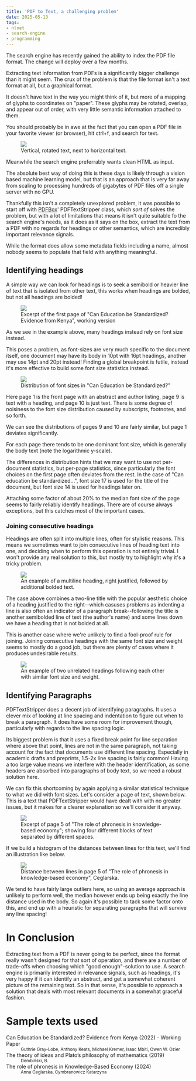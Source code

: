 ```yaml
---
title: 'PDF to Text, a challenging problem'
date: 2025-05-13
tags:
- nlnet
- search-engine
- programming
---
```


The search engine has recently gained the ability to index the PDF file format.  The change will deploy over a few months.

Extracting text information from PDFs is a significantly bigger challenge than it might seem. 
The crux of the problem is that the file format isn't a text format at all, but a graphical format.

It doesn't have text in the way you might think of it, but more of a mapping of glyphs to coordinates on "paper".  These
glyphs may be rotated, overlap, and appear out of order, with very little semantic information 
attached to them.

You should probably be in awe at the fact that you can open a PDF file in your favorite viewer (or browser), hit ctrl+f, and search for text.

<figure>
<a href="vertical.png"><img src="vertical.png"></a>
<figcaption>
Vertical, rotated text, next to horizontal text.
</figcaption>
</figure>

Meanwhile the search engine preferrably wants clean HTML as input. 

The absolute best way of doing this is these days is likely through a vision based machine learning model, 
but that is an approach that is very far away from scaling to processing hundreds of gigabytes of PDF files 
off a single server with no GPU.

Thankfully this isn't a completely unexplored problem, it was possible to start off with [PDFBox](https://pdfbox.apache.org/)' 
PDFTextStripper class, which *sort of* solves the problem, but with a lot of limitations that means
it isn't quite suitable fo the search engine's needs, as it does as it says on the box, extract the text from a PDF 
with no regards for headings or other semantics, which are incredibly important relevance signals.

While the format does allow some metadata fields including a name, almost nobody seems to populate that field with anything meaningful.

## Identifying headings

A simple way we can look for headings is to seek a semibold or heavier line of text that is isolated from other
text, this works when headings are bolded, but not all headings are bolded!

<figure>
<a href="education.png"><img src="education.png"></a>
<figcaption>Excerpt of the first page of "Can Education be Standardized? Evidence from Kenya", working version</figcaption>
</figure>

As we see in the example above, many headings instead rely on font size instead.

This poses a problem, as font-sizes are very much specific to the document itself, one document may have its 
body in 10pt with 16pt headings, another may use 14pt and 20pt instead!  Finding a global breakpoint is futile, 
instead it's more effective to build some font size statistics instead. 

<figure>
<a href="fontsizes.png"><img src="fontsizes.png"></a>
<figcaption>Distribution of font sizes in "Can Education be Standardized?"</figcaption>
</figure>

Here page 1 is the front page with an abstract and author listing, page 9 is text with a heading, and page 10 is just text. 
There is some degree of noisiness to the font size  distribution caused by subscripts, footnotes, and so forth.

We can see the distributions of pages 9 and 10 are fairly similar, but page 1 deviates significantly.

For each page there tends to be one dominant font size, which is generally the body text (note the logarithmic y-scale).

The differences in distribution hints that we may want to use not per-document statistics, but per-page statistics, since particularly the font choices on the first page often deviates from the rest. In the case of "Can education be standardized...", font size 17 is used for the title of the document, but font size 14 is used for headings later on.

Attaching some factor of about 20% to the median font size of the page seems to fairly reliably identify headings.  There are of course always exceptions,
but this catches most of the important cases.

### Joining consecutive headings

Headings are often split into multiple lines, often for stylistic reasons.  This means we sometimes want to join consecutive lines of heading text into one,
and deciding when to perform this operation is not entirely trivial.  I won't provide any real solution to this, but mostly try to highlight why it's a tricky problem.

<figure>
<a href="right_justified_heading.png"><img src="right_justified_heading.png"></a>
<figcaption>An example of a multiline heading, right justified, followed by additional bolded text.</figcaption>
</figure>

The case above combines a two-line title with the popular aesthetic choice of a heading justified to the right--which casuses problems as indenting a line is also often an indicator of a paragraph break--following the title is another semibolded line of text (the author's name) and some lines down we have a heading that is not bolded at all.

This is another case where we're unlikely to find a fool-proof rule for joining.  Joining consecutive headings with the same font size and weight seems to mostly do a good job, but there are plenty of cases where it produces undesirable results.

<figure>
<a href="double_irrelevant_heading.png"><img src="double_irrelevant_heading.png"></a>
<figcaption>An example of two unrelated headings following each other with similar font size and weight.</figcaption>
</figure>


## Identifying Paragraphs

PDFTextStripper does a decent job of identifying paragraphs.  It uses a clever mix of looking at line spacing and indentation to figure out when to break a paragraph.  It does have some room for improvement though, particularly with regards to the line spacing logic.

Its biggest problem is that it uses a fixed break point for line separation where above that point, lines are not in the same paragraph, not taking account for the fact that documents use different line spacing.  Especially in academic drafts and preprints, 1.5-2x line spacing is fairly common!  Having a too large value means we interfere with the header identification, as some headers are absorbed into paragraphs of body text, so we need a robust solution here.

We can fix this shortcoming by again applying a similar statistical technique to what we did with font sizes.  Let's consider a page of text, shown below.  This is a text that PDFTextStripper would have dealt with with no greater issues, but it makes for a clearer explanation so we'll consider it anyway.

<figure>
<a href="line-spacing-text.png"><img src="line-spacing-text.png"></a>
<figcaption>Excerpt of page 5 of "The role of phronesis in knowledge-based economy"; showing four different blocks of text separated by different spaces.</figcaption>
</figure>

If we build a histogram of the distances between lines for this text, we'll find an illustration like below.

<figure>
<a href="linespaces.png"><img src="linespaces.png"></a>
<figcaption>Distance between lines in page 5 of "The role of phronesis in knowledge-based economy", Ceglarska.</figcaption>
</figure>

We tend to have fairly large outliers here, so using an average approach is unlikely to perform well, the median however ends up being exactly the line distance used in the body.  So again it's possible to tack some factor onto this, and end up with a heuristic for separating paragraphs that will survive any line spacing!

# In Conclusion

Extracting text from a PDF is never going to be perfect, since the format really wasn't designed for that sort of operation, and there are a number of trade-offs when choosing which "good enough"-solution to use.  A search engine is primarily interested in relevance signals, such as headings, it's very happy if it can identify an abstract, and get a somewhat coherent picture of the remaining text.  So in that sense, it's possible to approach a solution that deals with most relevant documents in a somewhat graceful fashion. 

# Sample texts used

<dl>
<dt>Can Education be Standardized? Evidence from Kenya (2022) - Working Paper</dt>
<dd><small>Guthrie Gray-Lobe, Anthony Keats, Michael Kremer, Isaac Mbiti, Owen W. Ozier</small></dd>
<dt>The theory of ideas and Plato’s philosophy of mathematics (2019)</dt>
<dd><small>Dembiński, B.</small></dd>
<dt>The role of phronesis in Knowledge-Based Economy (2024)</dt>
<dd><small>Anna Ceglarska, Cymbranowicz Katarzyna</small></dd>
</dl>
